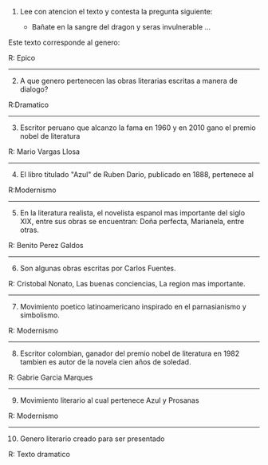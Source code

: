 1. Lee con atencion el texto y contesta la pregunta siguiente:

    - Bañate en la sangre del dragon y seras invulnerable ...

Este texto corresponde al genero: 

R: Epico 

---

2. A que genero pertenecen las obras literarias escritas a manera de dialogo? 

R:Dramatico      

---

3. Escritor peruano que alcanzo la fama en 1960 y en 2010 gano el premio nobel de literatura 

R: Mario Vargas Llosa  

---

4. El libro titulado "Azul" de Ruben Dario, publicado en 1888, pertenece al    

R:Modernismo 

---

5. En la literatura realista, el novelista espanol mas importante del siglo XIX, entre sus obras se encuentran: Doña perfecta, Marianela, entre otras.  

R: Benito Perez Galdos 

---

6. Son algunas obras escritas por Carlos Fuentes. 

R: Cristobal Nonato, Las buenas conciencias, La region mas importante.  

---

7. Movimiento poetico latinoamericano inspirado en el parnasianismo  y simbolismo.

R: Modernismo

---

8. Escritor colombian, ganador del premio nobel de literatura en 1982 tambien es autor de la novela cien años de soledad.  

R: Gabrie Garcia Marques

---

9. Movimiento literario al cual pertenece Azul y Prosanas 

R: Modernismo 

---

10. Genero literario creado para ser presentado

R: Texto dramatico 


